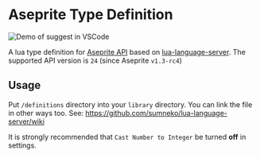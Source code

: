 # Aseprite Type Definition

![Demo of suggest in VSCode](https://gyazo.com/2a91bc263590356d218dbeae3209cfb8.gif)

A lua type definition for [Aseprite API](https://www.aseprite.org/api/) based on [lua-language-server](https://github.com/sumneko/lua-language-server).
The supported API version is `24` (since Aseprite `v1.3-rc4`)

## Usage

Put `/definitions` directory into your `library` directory. You can link the file in other ways too.
See: https://github.com/sumneko/lua-language-server/wiki

It is strongly recommended that `Cast Number to Integer` be turned **off** in settings.